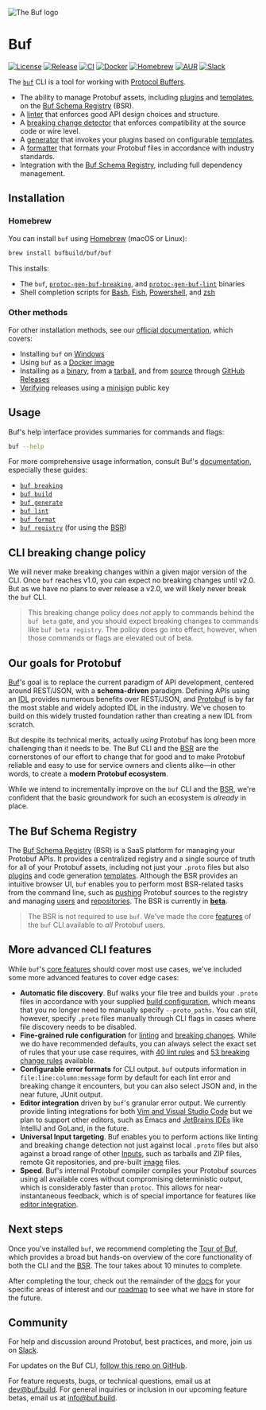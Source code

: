 ![The Buf logo](./.github/buf-logo.svg)


# Buf

[![License](https://img.shields.io/github/license/bufbuild/buf?color=blue)][badges_license]
[![Release](https://img.shields.io/github/v/release/bufbuild/buf?include_prereleases)][badges_release]
[![CI](https://github.com/bufbuild/buf/workflows/ci/badge.svg)][badges_ci]
[![Docker](https://img.shields.io/docker/pulls/bufbuild/buf)][badges_docker]
[![Homebrew](https://img.shields.io/badge/homebrew-v1.9.0-blue)][badges_homebrew]
[![AUR](https://img.shields.io/aur/version/buf)][badges_aur]
[![Slack](https://img.shields.io/badge/slack-buf-%23e01563)][badges_slack]

The [`buf`][buf] CLI is a tool for working with [Protocol Buffers][protobuf].

<a id="features"></a>

- The ability to manage Protobuf assets, including [plugins] and [templates], on the [Buf Schema Registry][bsr] (BSR).
- A [linter][lint_usage] that enforces good API design choices and structure.
- A [breaking change detector][breaking_usage] that enforces compatibility at the source code or wire level.
- A [generator][generate_usage] that invokes your plugins based on configurable [templates][templates].
- A [formatter][format_usage] that formats your Protobuf files in accordance with industry standards.
- Integration with the [Buf Schema Registry][bsr], including full dependency management.

## Installation

### Homebrew

You can install `buf` using [Homebrew][brew] (macOS or Linux):

```sh
brew install bufbuild/buf/buf
```

This installs:

- The `buf`, [`protoc-gen-buf-breaking`][breaking], and [`protoc-gen-buf-lint`][lint] binaries
- Shell completion scripts for [Bash], [Fish], [Powershell], and [zsh]

### Other methods

For other installation methods, see our [official documentation][install], which covers:

- Installing `buf` on [Windows]
- Using `buf` as a [Docker image][docker]
- Installing as a [binary], from a [tarball], and from [source] through [GitHub Releases][releases]
- [Verifying] releases using a [minisign] public key

## Usage

Buf's help interface provides summaries for commands and flags:

```sh
buf --help
```

For more comprehensive usage information, consult Buf's [documentation][docs], especially these guides:

* [`buf breaking`][breaking_usage]
* [`buf build`][build_usage]
* [`buf generate`][generate_usage]
* [`buf lint`][lint_usage]
* [`buf format`][format_usage]
* [`buf registry`][bsr_usage] (for using the [BSR])

## CLI breaking change policy

We will never make breaking changes within a given major version of the CLI. Once `buf` reaches v1.0, you can expect no breaking changes until v2.0. But as we have no plans to ever release a v2.0, we will likely never break the `buf` CLI.

> This breaking change policy does _not_ apply to commands behind the `buf beta` gate, and you should expect breaking changes to commands like `buf beta registry`. The policy does go into effect, however, when those commands or flags are elevated out of beta.

## Our goals for Protobuf

[Buf]'s goal is to replace the current paradigm of API development, centered around REST/JSON, with a **schema-driven** paradigm. Defining APIs using an [IDL] provides numerous benefits over REST/JSON, and [Protobuf] is by far the most stable and widely adopted IDL in the industry. We've chosen to build on this widely trusted foundation rather than creating a new IDL from scratch.

But despite its technical merits, actually _using_ Protobuf has long been more challenging than it needs to be. The Buf CLI and the [BSR](#the-buf-schema-registry) are the cornerstones of our effort to change that for good and to make Protobuf reliable and easy to use for service owners and clients alike—in other words, to create a **modern Protobuf ecosystem**.

While we intend to incrementally improve on the `buf` CLI and the [BSR](#the-buf-schema-registry), we're confident that the basic groundwork for such an ecosystem is _already_ in place.

## The Buf Schema Registry

The [Buf Schema Registry][bsr] (BSR) is a SaaS platform for managing your Protobuf APIs. It provides a centralized registry and a single source of truth for all of your Protobuf assets, including not just your `.proto` files but also [plugins] and code generation [templates]. Although the BSR provides an intuitive browser UI, `buf` enables you to perform most BSR-related tasks from the command line, such as [pushing] Protobuf sources to the registry and managing [users] and [repositories]. The BSR is currently in [**beta**][bsr_post].

> The BSR is not required to use `buf`. We've made the core [features] of the `buf` CLI available to _all_ Protobuf users.

## More advanced CLI features

While `buf`'s [core features][features] should cover most use cases, we've included some more advanced features to cover edge cases:

* **Automatic file discovery**. Buf walks your file tree and builds your `.proto` files in accordance with your supplied [build configuration][build_config], which means that you no longer need to manually specify `--proto_paths`. You can still, however, specify `.proto` files manually through CLI flags in cases where file discovery needs to be disabled.
* **Fine-grained rule configuration** for [linting][lint_rules] and [breaking changes][breaking_rules]. While we do have recommended defaults, you can always select the exact set of rules that your use case requires, with [40 lint rules][lint_rules] and [53 breaking change rules][breaking_rules] available.
* **Configurable error formats** for CLI output. `buf` outputs information in `file:line:column:message` form by default for each lint error and breaking change it encounters, but you can also select JSON and, in the near future, JUnit output.
* **Editor integration** driven by `buf`'s granular error output. We currently provide linting integrations for both [Vim and Visual Studio Code][ide] but we plan to support other editors, such as Emacs and [JetBrains IDEs][jetbrains] like IntelliJ and GoLand, in the future.
* **Universal Input targeting**. Buf enables you to perform actions like linting and breaking change detection not just against local `.proto` files but also against a broad range of other [Inputs], such as tarballs and ZIP files, remote Git repositories, and pre-built [image][images] files.
* **Speed**. Buf's internal Protobuf compiler compiles your Protobuf sources using all available cores without compromising deterministic output, which is considerably faster than `protoc`. This allows for near-instantaneous feedback, which is of special importance for features like [editor integration][ide].

## Next steps

Once you've installed `buf`, we recommend completing the [Tour of Buf][tour], which provides a broad but hands-on overview of the core functionality of both the CLI and the [BSR]. The tour takes about 10 minutes to complete.

After completing the tour, check out the remainder of the [docs] for your specific areas of interest and our [roadmap] to see what we have in store for the future.

## Community

For help and discussion around Protobuf, best practices, and more, join us on [Slack][badges_slack].

For updates on the Buf CLI, [follow this repo on GitHub][repo].

For feature requests, bugs, or technical questions, email us at [dev@buf.build][email_dev]. For general inquiries or inclusion in our upcoming feature betas, email us at [info@buf.build][email_info].

[badges_aur]: https://aur.archlinux.org/packages/buf
[badges_ci]: https://github.com/bufbuild/buf/actions?workflow=ci
[badges_docker]: https://hub.docker.com/r/bufbuild/buf
[badges_homebrew]: https://github.com/bufbuild/homebrew-buf
[badges_license]: https://github.com/bufbuild/buf/blob/main/LICENSE
[badges_release]: https://github.com/bufbuild/buf/releases
[badges_slack]: https://join.slack.com/t/bufbuild/shared_invite/zt-f5k547ki-dW9LjSwEnl6qTzbyZtPojw
[bash]: https://www.gnu.org/software/bash
[binary]: https://docs.buf.build/installation#binary
[breaking]: https://docs.buf.build/breaking
[breaking_rules]: https://docs.buf.build/breaking/rules
[breaking_usage]: https://docs.buf.build/breaking/usage
[brew]: https://brew.sh
[bsr]: https://docs.buf.build/bsr
[bsr_post]: https://buf.build/blog/announcing-bsr
[bsr_usage]: https://docs.buf.build/bsr/usage
[buf]: https://buf.build
[build_config]: https://docs.buf.build/build/usage/#configuration
[build_usage]: https://docs.buf.build/build/usage
[compiler]: https://docs.buf.build/build/internal-compiler
[contact]: https://docs.buf.build/contact
[docker]: https://docs.buf.build/installation#use-the-docker-image
[docs]: https://docs.buf.build
[email_dev]: mailto:dev@buf.build
[email_info]: mailto:info@buf.build
[filedescriptorset]: https://github.com/protocolbuffers/protobuf/blob/044c766fd4777713fef2d1a9a095e4308d770c68/src/google/protobuf/descriptor.proto#L57
[features]: #features
[fish]: https://fishshell.com
[format_usage]: https://docs.buf.build/format/usage
[generate_usage]: https://docs.buf.build/generate/usage
[ide]: https://docs.buf.build/editor-integration
[idl]: https://en.wikipedia.org/wiki/Interface_description_language
[images]: https://docs.buf.build/reference/images
[inputs]: https://docs.buf.build/reference/inputs
[install]: https://docs.buf.build/installation
[jetbrains]: https://docs.buf.build/editor-integration#jetbrains-ides
[lint]: https://docs.buf.build/lint
[lint_rules]: https://docs.buf.build/lint/rules
[lint_usage]: https://docs.buf.build/lint/usage
[minisign]: https://github.com/jedisct1/minisign
[plugins]: https://docs.buf.build/bsr/remote-generation/concepts#plugin
[powershell]: https://docs.microsoft.com/en-us/powershell
[protobuf]: https://developers.google.com/protocol-buffers
[pushing]: https://docs.buf.build/bsr/usage#push-a-module
[releases]: https://docs.buf.build/installation#github-releases
[repo]: ./
[repositories]: https://docs.buf.build/bsr/overview#module
[roadmap]: https://docs.buf.build/roadmap
[source]: https://docs.buf.build/installation#from-source
[tarball]: https://docs.buf.build/installation#tarball
[templates]: https://docs.buf.build/bsr/remote-generation/concepts#template
[tour]: https://docs.buf.build/tour/introduction
[users]: https://docs.buf.build/bsr/user-management#organization-roles
[verifying]: https://docs.buf.build/installation#verifying-a-release
[windows]: https://docs.buf.build/installation#windows-support
[zsh]: https://zsh.org
